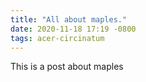 ```yaml
---
title: "All about maples."
date: 2020-11-18 17:19 -0800
tags: acer-circinatum
---
```

This is a post about maples
